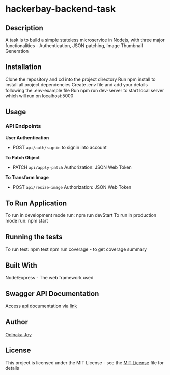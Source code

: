 # hackerbay-backend-task

## Description
A task is to build a simple stateless microservice in Nodejs, with three major functionalities - Authentication, JSON patching, Image Thumbnail Generation

## Installation
Clone the repository and cd into the project directory
Run npm install to install all project dependencies
Create .env file and add your details following the .env-example file
Run npm run dev-server to start local server which will run on localhost:5000

## Usage
### API Endpoints

**User Authentication**
- POST `api/auth/signin` to signin into account

**To Patch Object**
- PATCH `api/apply-patch`
Authorization: JSON Web Token

**To Transform Image**
- POST `api/resize-image`
Authorization: JSON Web Token

## To Run Application
To run in development mode run: npm run devStart
To run in production mode run: npm start

## Running the tests
To run test:
npm test
npm run coverage - to get coverage summary

## Built With
Node/Express - The web framework used

## Swagger API Documentation
Access api documentation via [link]()

## Author
[Odinaka Joy](http://dinakajoy.com)

## License
This project is licensed under the MIT License - see the [MIT License](https://opensource.org/licenses/MIT) file for details
